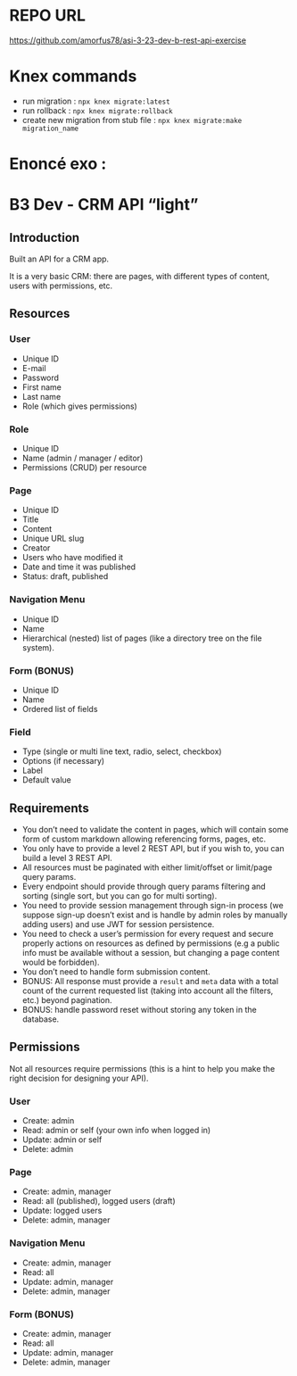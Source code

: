 # REPO URL

https://github.com/amorfus78/asi-3-23-dev-b-rest-api-exercise

# Knex commands

- run migration : `npx knex migrate:latest`
- run rollback : `npx knex migrate:rollback`
- create new migration from stub file : `npx knex migrate:make migration_name`

# Enoncé exo :

# B3 Dev - CRM API “light”

## Introduction

Built an API for a CRM app.

It is a very basic CRM: there are pages, with different types of content, users with permissions, etc.

## Resources

### User

- Unique ID
- E-mail
- Password
- First name
- Last name
- Role (which gives permissions)

### Role

- Unique ID
- Name (admin / manager / editor)
- Permissions (CRUD) per resource

### Page

- Unique ID
- Title
- Content
- Unique URL slug
- Creator
- Users who have modified it
- Date and time it was published
- Status: draft, published

### Navigation Menu

- Unique ID
- Name
- Hierarchical (nested) list of pages (like a directory tree on the file system).

### Form (BONUS)

- Unique ID
- Name
- Ordered list of fields

### Field

- Type (single or multi line text, radio, select, checkbox)
- Options (if necessary)
- Label
- Default value

## Requirements

- You don’t need to validate the content in pages, which will contain some form of custom markdown allowing referencing forms, pages, etc.
- You only have to provide a level 2 REST API, but if you wish to, you can build a level 3 REST API.
- All resources must be paginated with either limit/offset or limit/page query params.
- Every endpoint should provide through query params filtering and sorting (single sort, but you can go for multi sorting).
- You need to provide session management through sign-in process (we suppose sign-up doesn’t exist and is handle by admin roles by manually adding users) and use JWT for session persistence.
- You need to check a user’s permission for every request and secure properly actions on resources as defined by permissions (e.g a public info must be available without a session, but changing a page content would be forbidden).
- You don’t need to handle form submission content.
- BONUS: All response must provide a `result` and `meta` data with a total count of the current requested list (taking into account all the filters, etc.) beyond pagination.
- BONUS: handle password reset without storing any token in the database.

## Permissions

Not all resources require permissions (this is a hint to help you make the right decision for designing your API).

### User

- Create: admin
- Read: admin or self (your own info when logged in)
- Update: admin or self
- Delete: admin

### Page

- Create: admin, manager
- Read: all (published), logged users (draft)
- Update: logged users
- Delete: admin, manager

### Navigation Menu

- Create: admin, manager
- Read: all
- Update: admin, manager
- Delete: admin, manager

### Form (BONUS)

- Create: admin, manager
- Read: all
- Update: admin, manager
- Delete: admin, manager
